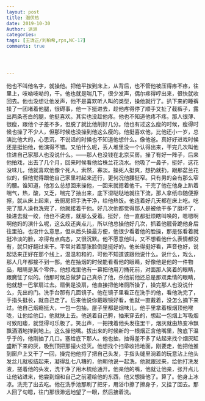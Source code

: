 ```yaml
---
layout: post
title: 潜伏热
date: 2019-10-30
Author: 派派
categories: 
tags: [王泷正/刘柏希,rps,NC-17]
comments: true




---
```


他也不叫他名字，就操他。把他平按到床上，从背后，也不管他被压得疼不疼，往里上，吱呦吱呦的，干。他也就是喘几下，很少发声，偶尔疼得哼出来，很快就收回去。他也没想让他发声，他不是喜欢听人叫的类型，操他就行了。扒下来的睡裤揉了一团堵着他腿，很碍事，他一下挺进去，趁他疼得停了顺手又扯了截裤子，露出两条苍白的腿，他挺喜欢。其实也没趁他疼。他也不知道他疼不疼。那人很薄、很瘦，跟他个子差不多，但脱了就比他削好几分。他也有过这么瘦的时候，瘦得时候也操了不少人，但那时候也没操到他这么瘦的。他挺喜欢他，比他还小一岁，总演比他大的，心思沉，不说话的时候也不知道他想什么。像他爸。真好好进戏时候还是挺怕他，他演得不错。又怕什么呢，丢人堆里没一个认得出来，干完几次叫他住进自己家那人也没说什么。——那人也没钱在北京买房。操了有好一阵子，后来他拍戏，出去了几个月，回来时候看他给株兰花浇水。他吸了一鼻子，挺好，这花没味儿，他就喜欢他像个死人，索然，寡淡。操死人挺爽，想扔就扔，跟那盆兰花似的，但他觉得跟他自己家里衬起来还行，更何况他腰挺窄。只有男的会有那么窄的腰。谁知道，他怎么总想回来操他，一回来就摁着他干。干完了他在他身上趴着喘气，热，酸，又乏，喘完了抽出来，底下湿哒哒地就往下流，那人拿纸巾随便擦擦，就从床上起来，去厨房把手洗干净，给他热饭。他连着好几天都在床上吃。吃完了那人澡也洗完了，他就接着干他。好几次他都觉得那人是被他干多了磨坏了，操进去就一绞，他也不说疼，就那么受着。挺好，他一直都挺烦瞎叫唤的，嗯嗯啊啊他妈的演什么呢，这么绞还爽点儿，所以他总操他好几次，抓着他髋骨跪他身后往里拍。也没什么意思，但从后头操最方便，他很少看着他的脸操，那是张看着就挺冷淡的脸，凉得有点病态，又很沉默。他不愿意他叫，又不想看他什么表情都没有，就只好翻过来干。平常对着那张脸倒是挺好的。他长得挺好看，声音也好，说起话来正好在那个线上，温温和和的，可他不知道该跟他说什么。说什么，戏么，那人几年都接不到一部。他在抽烟的时候能看看他的眼睛，好像他是他的一件物品，眼睛是某个零件。他想戏里他有一幕把他用刀捅死前，对面那人笑着的眼睛，跟魔怔了似的。他那时候总做梦自己真杀了他，杀他前他还总是那双柔情的眼睛，他就想一巴掌扇过去。扇倒是没扇，他直接把他堵厕所操了，操完那人也没说什么，先出的门。洗手台那有几面镜子。他在镜子里看正在洗手的他，看他洗完了，手指头挺长，就自己走了。后来他说你戴眼镜好看，他就一直戴着，没怎么摘下来过。他自己烟瘾挺大，一包一包抽，屋子里都是烟味儿，他手里拿着根烟顶他喉咙，让他给他口，他就扶上去。他送着自己胯，抽来穿去的，想起一包烟上写吸烟可致阳痿，就觉得可乐极了。笑出声，一把拽着他头发往里干，烟灰就由热变冷飘飘洒洒地掸到地上。这么操他嘴。拔出来的时候新的一根烟正含他嘴里，胯底下温乎乎的，他刚抽了几口。塞给底下那人。他也抽，抽得差不多了站起来找个烟灰缸盛断下来的灰，吸到顶把那撮火捻灭。他想找个扫帚收拾地面，刚要走，他把他推到窗户上又干了一回，操完他他捋了把自己头发，手指头缝里淌着的玩意沾上他头发丝儿就板结起来，凝得乱七八糟的，他朝他说一起洗，他就跟过来，给他打洗发液，搓着他的头发，洗干净了用木梳给通开。他亲他的嘴，他就让他亲，张开点儿让他钻进来，他尝到烟和自己之前灌给他的东西，他又想操他了。算了。他身上冰凉。洗完了出去吃。他在洗手池那刷了把牙，用浴巾擦了擦身子，又挂了回去。那人回了句嗯，往门那很渺远地望了一眼，然后接着洗。
